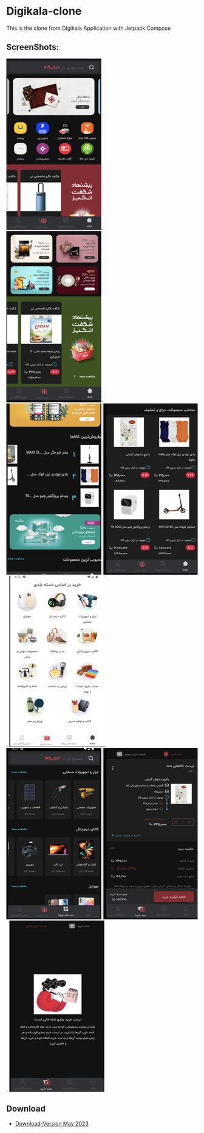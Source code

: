 # Digikala-clone
This is the clone from Digikala Application with Jetpack Compose

## ScreenShots:
<img src="/images/h1.png" width="250" height="450"/>.   <img src ="/images/h2.png" width="250" height="450"/>.   <img src = "/images/h3.png" width="250" height="450"/>
<img src="/images/h4.png" width="250" height="450"/>.   <img src="/images/h5.png" width="250" height="450"/>.   <img src="/images/d1.png" width="250" height="450"/>
<img src="/images/l1.png" width="250" height="450"/>.   <img src="/images/l2.png" width="250" height="450"/>



## Download
- [Download-Version May 2023](https://drive.google.com/file/d/1HIsELeisIR8YQeR-238GBOyBGLfLtLGo/view?usp=share_link)
